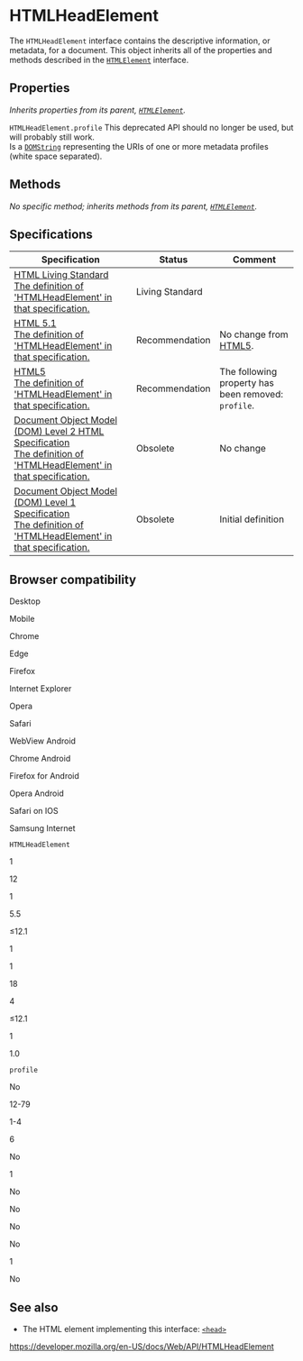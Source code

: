 # HTMLHeadElement

The `HTMLHeadElement` interface contains the descriptive information, or metadata, for a document. This object inherits all of the properties and methods described in the [`HTMLElement`](htmlelement) interface.

## Properties

_Inherits properties from its parent, [`HTMLElement`](htmlelement)._

<span class="page-not-created">`HTMLHeadElement.profile`</span> <span class="icon deprecated" viewbox="0 0 100 100" xmlns="http://www.w3.org/2000/svg" role="img"> This deprecated API should no longer be used, but will probably still work. </span>  
Is a [`DOMString`](domstring) representing the URIs of one or more metadata profiles (white space separated).

## Methods

_No specific method; inherits methods from its parent, [`HTMLElement`](htmlelement)._

## Specifications

<table><thead><tr class="header"><th>Specification</th><th>Status</th><th>Comment</th></tr></thead><tbody><tr class="odd"><td><a href="https://html.spec.whatwg.org/multipage/#htmlheadelement">HTML Living Standard<br />
<span class="small">The definition of 'HTMLHeadElement' in that specification.</span></a></td><td><span class="spec-living">Living Standard</span></td><td></td></tr><tr class="even"><td><a href="https://www.w3.org/TR/html51/document-metadata.html#the-head-element">HTML 5.1<br />
<span class="small">The definition of 'HTMLHeadElement' in that specification.</span></a></td><td><span class="spec-rec">Recommendation</span></td><td>No change from <a href="https://www.w3.org/TR/html52/">HTML5</a>.</td></tr><tr class="odd"><td><a href="https://www.w3.org/TR/html52/document-metadata.html#the-head-element">HTML5<br />
<span class="small">The definition of 'HTMLHeadElement' in that specification.</span></a></td><td><span class="spec-rec">Recommendation</span></td><td>The following property has been removed: <code>profile</code>.</td></tr><tr class="even"><td><a href="https://www.w3.org/TR/DOM-Level-2-HTML/html.html#ID-77253168">Document Object Model (DOM) Level 2 HTML Specification<br />
<span class="small">The definition of 'HTMLHeadElement' in that specification.</span></a></td><td><span class="spec-obsolete">Obsolete</span></td><td>No change</td></tr><tr class="odd"><td><a href="https://www.w3.org/TR/REC-DOM-Level-1/level-one-html.html#ID-77253168">Document Object Model (DOM) Level 1 Specification<br />
<span class="small">The definition of 'HTMLHeadElement' in that specification.</span></a></td><td><span class="spec-obsolete">Obsolete</span></td><td>Initial definition</td></tr></tbody></table>

## Browser compatibility

Desktop

Mobile

Chrome

Edge

Firefox

Internet Explorer

Opera

Safari

WebView Android

Chrome Android

Firefox for Android

Opera Android

Safari on IOS

Samsung Internet

`HTMLHeadElement`

1

12

1

5.5

≤12.1

1

1

18

4

≤12.1

1

1.0

`profile`

No

12-79

1-4

6

No

1

No

No

No

No

1

No

## See also

- The HTML element implementing this interface: [`<head>`](https://developer.mozilla.org/en-US/docs/Web/HTML/Element/head)

<a href="https://developer.mozilla.org/en-US/docs/Web/API/HTMLHeadElement" class="_attribution-link">https://developer.mozilla.org/en-US/docs/Web/API/HTMLHeadElement</a>
